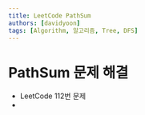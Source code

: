 ```yaml
---
title: LeetCode PathSum
authors: [davidyoon]
tags: [Algorithm, 알고리즘, Tree, DFS]
---
```


# PathSum 문제 해결
- LeetCode 112번 문제
-  